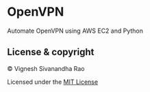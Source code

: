 # OpenVPN
Automate OpenVPN using AWS EC2 and Python

## License & copyright

&copy; Vignesh Sivanandha Rao

Licensed under the [MIT License](LICENSE)
